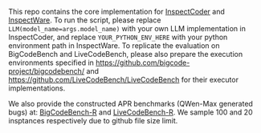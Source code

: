 This repo contains the core implementation for [InspectCoder](inspectcoder.py) and [InspectWare](inspectware.py). To run the script, please replace `LLM(model_name=args.model_name)` with your own LLM implementation in InspectCoder, and replace `YOUR_PYTHON_ENV_HERE` with your python environment path in InspectWare. To replicate the evaluation on BigCodeBench and LiveCodeBench, please also prepare the execution environments specified in https://github.com/bigcode-project/bigcodebench/ and https://github.com/LiveCodeBench/LiveCodeBench for their executor implementations.

We also provide the constructed APR benchmarks (QWen-Max generated bugs) at: [BigCodeBench-R](datasets/BigCodeBench-R.csv) and [LiveCodeBench-R](datasets/LiveCodeBench-R.csv). We sample 100 and 20 insptances respectively due to github file size limit.